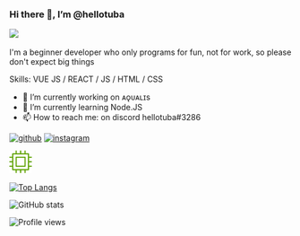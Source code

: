 ### Hi there 👋,  I’m @hellotuba
![](https://i.pinimg.com/originals/03/15/f3/0315f352d3132a6852de333cd4bbf4f7.png)

I'm a beginner developer who only programs for fun, not for work, so please don't expect big things

Skills: VUE JS / REACT / JS / HTML / CSS

- 🔭 I’m currently working on ᴀǫᴜᴀʟɪs 
- 🌱 I’m currently learning Node.JS 
- 📫 How to reach me: on discord hellotuba#3286 


[<img src='https://cdn.jsdelivr.net/npm/simple-icons@3.0.1/icons/github.svg' alt='github' height='40'>](https://github.com/hellotuba)  [<img src='https://cdn.jsdelivr.net/npm/simple-icons@3.0.1/icons/instagram.svg' alt='instagram' height='40'>](https://www.instagram.com/bot.hellotuba.exe/)  

<a href='https://docs.github.com/en/developers'><img src='https://raw.githubusercontent.com/acervenky/animated-github-badges/master/assets/devbadge.gif' width='40' height='40'></a> 

[![Top Langs](https://github-readme-stats.vercel.app/api/top-langs/?username=hellotuba)](https://github.com/anuraghazra/github-readme-stats)

![GitHub stats](https://github-readme-stats.vercel.app/api?username=hellotuba&show_icons=true)  

![Profile views](https://gpvc.arturio.dev/hellotuba)  
